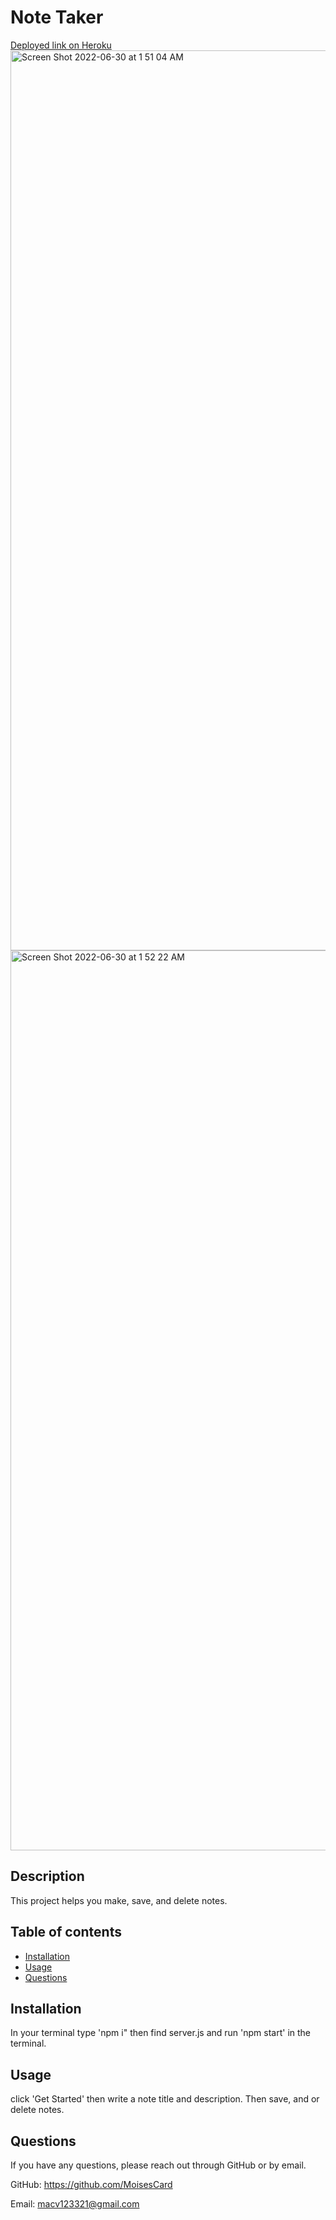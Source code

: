 # Note Taker
<a href="https://rocky-inlet-12261.herokuapp.com/">Deployed link on Heroku</a>
  <img width="1440" alt="Screen Shot 2022-06-30 at 1 51 04 AM" src="https://user-images.githubusercontent.com/103094173/176602577-ae174578-5d1e-49cd-91d9-fed771326e4b.png">
<img width="1440" alt="Screen Shot 2022-06-30 at 1 52 22 AM" src="https://user-images.githubusercontent.com/103094173/176602650-0d93f67b-df06-4a12-8ef7-3bb06012a2ea.png">

  
  ## Description
  This project helps you make, save, and delete notes.

  ## Table of contents
  * [Installation](#installation)
  * [Usage](#usage)
  * [Questions](#questions)
  
  ## Installation
  In your terminal type 'npm i" then find server.js and run 'npm start' in the terminal.

  ## Usage 
  click 'Get Started' then write a note title and description. Then save, and or delete notes.

  ## Questions
  If you have any questions, please reach out through GitHub or by email.

  GitHub: https://github.com/MoisesCard

  Email: macv123321@gmail.com


  
